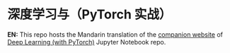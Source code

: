 # 深度学习与（PyTorch 实战）

**EN:** This repo hosts the Mandarin translation of the [companion website](https://atcold.github.io/pytorch-Deep-Learning/) of [Deep Learning (with PyTorch)](https://github.com/Atcold/pytorch-Deep-Learning) Jupyter Notebook repo.
